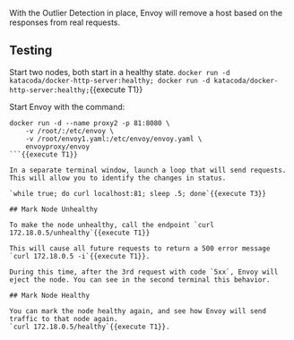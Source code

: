 With the  Outlier Detection in place, Envoy will remove a host based on the responses from real requests.

## Testing

Start two nodes, both start in a healthy state.
`docker run -d katacoda/docker-http-server:healthy; docker run -d katacoda/docker-http-server:healthy;`{{execute T1}}

Start Envoy with the command:

```
docker run -d --name proxy2 -p 81:8080 \
    -v /root/:/etc/envoy \
    -v /root/envoy1.yaml:/etc/envoy/envoy.yaml \
    envoyproxy/envoy
```{{execute T1}}

In a separate terminal window, launch a loop that will send requests. This will allow you to identify the changes in status.

`while true; do curl localhost:81; sleep .5; done`{{execute T3}}

## Mark Node Unhealthy

To make the node unhealthy, call the endpoint `curl 172.18.0.5/unhealthy`{{execute T1}}

This will cause all future requests to return a 500 error message `curl 172.18.0.5 -i`{{execute T1}}.

During this time, after the 3rd request with code `5xx`, Envoy will eject the node. You can see in the second terminal this behavior.

## Mark Node Healthy

You can mark the node healthy again, and see how Envoy will send traffic to that node again.
`curl 172.18.0.5/healthy`{{execute T1}}.

